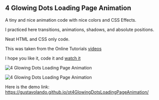 ## 4 Glowing Dots Loading Page Animation

A tiny and nice animation code with nice colors and CSS Effects.

I practiced here transitions, animations, shadows, and absolute positions.

Neat HTML and CSS only code.

This was taken from the Online Tutorials [videos](https://www.youtube.com/watch?v=_jIWRERlo4I)

I hope you like it, code it and [watch it](https://gustavolando.github.io/ot4GlowingDotsLoadingPageAnimation/)

![4 Glowing Dots Loading Page Animation](https://gustavolando.github.io/ot4GlowingDotsLoadingPageAnimation/4%20Glowing%20Dots%20Loading%20Page%20Animation%201.png)

![4 Glowing Dots Loading Page Animation](https://gustavolando.github.io/ot4GlowingDotsLoadingPageAnimation/4%20Glowing%20Dots%20Loading%20Page%20Animation%202.png)

Here is the demo link:  https://gustavolando.github.io/ot4GlowingDotsLoadingPageAnimation/
